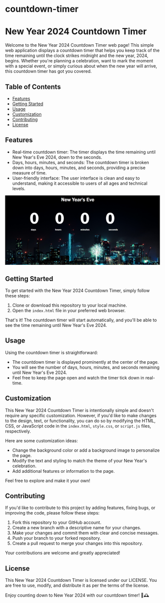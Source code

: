 # countdown-timer

# New Year 2024 Countdown Timer

Welcome to the New Year 2024 Countdown Timer web page! This simple web application displays a countdown timer that helps you keep track of the time remaining until the clock strikes midnight and the new year, 2024, begins. Whether you're planning a celebration, want to mark the moment with a special event, or simply curious about when the new year will arrive, this countdown timer has got you covered.

## Table of Contents

- [Features](#features)
- [Getting Started](#getting-started)
- [Usage](#usage)
- [Customization](#customization)
- [Contributing](#contributing)
- [License](#license)

## Features

- Real-time countdown timer: The timer displays the time remaining until New Year's Eve 2024, down to the seconds.
- Days, hours, minutes, and seconds: The countdown timer is broken down into days, hours, minutes, and seconds, providing a precise measure of time.
- User-friendly interface: The user interface is clean and easy to understand, making it accessible to users of all ages and technical levels.

![Screenshot](images/new-year.png)

## Getting Started

To get started with the New Year 2024 Countdown Timer, simply follow these steps:

1. Clone or download this repository to your local machine.
2. Open the `index.html` file in your preferred web browser.

That's it! The countdown timer will start automatically, and you'll be able to see the time remaining until New Year's Eve 2024.

## Usage

Using the countdown timer is straightforward:

- The countdown timer is displayed prominently at the center of the page.
- You will see the number of days, hours, minutes, and seconds remaining until New Year's Eve 2024.
- Feel free to keep the page open and watch the timer tick down in real-time.

## Customization

This New Year 2024 Countdown Timer is intentionally simple and doesn't require any specific customization. However, if you'd like to make changes to the design, text, or functionality, you can do so by modifying the HTML, CSS, or JavaScript code in the `index.html`, `style.css`, or `script.js` files, respectively. 

Here are some customization ideas:

- Change the background color or add a background image to personalize the page.
- Modify the text and styling to match the theme of your New Year's celebration.
- Add additional features or information to the page.

Feel free to explore and make it your own!

## Contributing

If you'd like to contribute to this project by adding features, fixing bugs, or improving the code, please follow these steps:

1. Fork this repository to your GitHub account.
2. Create a new branch with a descriptive name for your changes.
3. Make your changes and commit them with clear and concise messages.
4. Push your branch to your forked repository.
5. Create a pull request to merge your changes into this repository.

Your contributions are welcome and greatly appreciated!

## License

This New Year 2024 Countdown Timer is licensed under our LICENSE. You are free to use, modify, and distribute it as per the terms of the license.

Enjoy counting down to New Year 2024 with our countdown timer! 🎉🕰️
